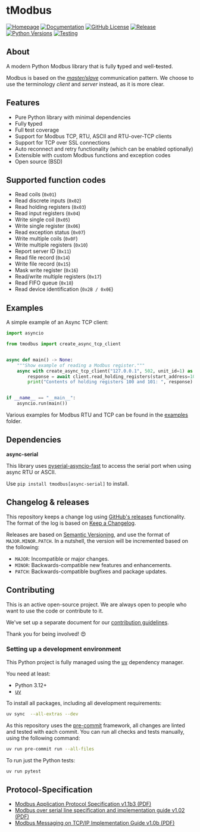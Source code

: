 # tModbus

[![Homepage](https://img.shields.io/badge/Homepage-2088ff?logo=github&logoColor=white)](https://github.com/wlcrs/tmodbus)
[![Documentation](https://img.shields.io/badge/Documentation-2D963D?logo=read-the-docs&logoColor=white)](https://github.com/wlcrs/tmodbus)
[![GitHub License](https://img.shields.io/github/license/wlcrs/tmodbus)](https://github.com/wlcrs/tmodbus/blob/main/LICENSE)
[![Release](https://img.shields.io/github/v/release/wlcrs/tmodbus.svg)](https://github.com/wlcrs/tmodbus/releases)
[![Python Versions](https://img.shields.io/pypi/pyversions/tmodbus)](https://pypi.org/p/tmodbus/)
[![Testing](https://github.com/wlcrs/tmodbus/actions/workflows/tests.yml/badge.svg)](https://github.com/wlcrs/tmodbus/actions/workflows/tests.yml)
## About

A modern Python Modbus library that is fully **t**yped and well-**t**ested.

Modbus is based on the [_master/slave_](https://en.wikipedia.org/wiki/Master%E2%80%93slave_(technology)) communication pattern.
We choose to use the terminology _client_ and _server_ instead, as it is more clear.

## Features

- Pure Python library with minimal dependencies
- Fully **t**yped
- Full **t**est coverage
- Support for Modbus TCP, RTU, ASCII and RTU-over-TCP clients
- Support for TCP over SSL connections
- Auto reconnect and retry functionality (which can be enabled optionally)
- Extensible with custom Modbus functions and exception codes
- Open source (BSD)

## Supported function codes

* Read coils (`0x01`)
* Read discrete inputs (`0x02`)
* Read holding registers (`0x03`)
* Read input registers (`0x04`)
* Write single coil (`0x05`)
* Write single register (`0x06`)
* Read exception status (`0x07`)
* Write multiple coils (`0x0F`)
* Write multiple registers (`0x10`)
* Report server ID (`0x11`)
* Read file record (`0x14`)
* Write file record (`0x15`)
* Mask write register (`0x16`)
* Read/write multiple registers (`0x17`)
* Read FIFO queue (`0x18`)
* Read device identification (`0x2B / 0x0E`)

## Examples

A simple example of an Async TCP client:

```python
import asyncio

from tmodbus import create_async_tcp_client


async def main() -> None:
    """Show example of reading a Modbus register."""
    async with create_async_tcp_client("127.0.0.1", 502, unit_id=1) as client:
        response = await client.read_holding_registers(start_address=100, quantity=2)
        print("Contents of holding registers 100 and 101: ", response)


if __name__ == "__main__":
    asyncio.run(main())

```

Various examples for Modbus RTU and TCP can be found in the [examples](./examples) folder.

## Dependencies

**async-serial**

This library uses [pyserial-asyncio-fast](https://pypi.org/project/pyserial-asyncio-fast/) to
access the serial port when using async RTU or ASCII.

Use `pip install tmodbus[async-serial]` to install.

## Changelog & releases

This repository keeps a change log using [GitHub's releases](https://github.com/wlcrs/tmodbus/releases)
functionality. The format of the log is based on
[Keep a Changelog](http://keepachangelog.com/en/1.0.0/).

Releases are based on [Semantic Versioning](http://semver.org/spec/v2.0.0.html), and use the format
of `MAJOR.MINOR.PATCH`. In a nutshell, the version will be incremented
based on the following:

- `MAJOR`: Incompatible or major changes.
- `MINOR`: Backwards-compatible new features and enhancements.
- `PATCH`: Backwards-compatible bugfixes and package updates.

## Contributing

This is an active open-source project. We are always open to people who want to
use the code or contribute to it.

We've set up a separate document for our
[contribution guidelines](.github/CONTRIBUTING.md).

Thank you for being involved! :heart_eyes:

### Setting up a development environment

This Python project is fully managed using the [uv] dependency manager.

You need at least:

- Python 3.12+
- [uv][uv-install]

To install all packages, including all development requirements:

```bash
uv sync  --all-extras --dev
```

As this repository uses the [pre-commit][pre-commit] framework, all changes
are linted and tested with each commit. You can run all checks and tests
manually, using the following command:

```bash
uv run pre-commit run --all-files
```

To run just the Python tests:

```bash
uv run pytest
```


## Protocol-Specification

- [Modbus Application Protocol Specification v1.1b3 (PDF)](./docs/specifications/Modbus_Application_Protocol_V1_1b3.pdf)
- [Modbus over serial line specification and implementation guide v1.02 (PDF)](./docs/specifications//Modbus_over_serial_line_V1_02.pdf)
- [Modbus Messaging on TCP/IP Implementation Guide v1.0b (PDF)](./docs/specifications/Modbus_Messaging_Implementation_Guide_V1_0b.pdf)


[uv-install]: https://docs.astral.sh/uv/getting-started/installation/
[uv]: https://docs.astral.sh/uv/
[pre-commit]: https://pre-commit.com/
